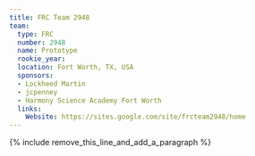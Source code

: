 ```yaml
---
title: FRC Team 2948
team:
  type: FRC
  number: 2948
  name: Prototype
  rookie_year:
  location: Fort Worth, TX, USA
  sponsors:
  - Lockheed Martin
  - jcpenney
  - Harmony Science Academy Fort Worth
  links:
    Website: https://sites.google.com/site/frcteam2948/home
---
```


{% include remove_this_line_and_add_a_paragraph %}